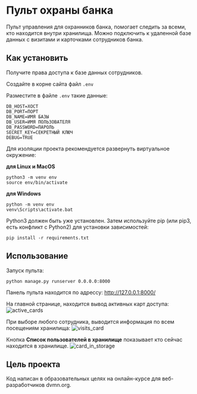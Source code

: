 # Пульт охраны банка

Пульт управления для охранников банка, помогает следить за всеми, кто находится внутри хранилища. Можно подключить к удаленной базе данных с визитами и карточками сотрудников банка.


## Как установить

Получите права доступа к базе данных сотрудников.

Создайте в корне сайта файл ``.env``

Разместите в файле ``.env`` такие данные:

```
DB_HOST=ХОСТ
DB_PORT=ПОРТ
DB_NAME=ИМЯ БАЗЫ
DB_USER=ИМЯ ПОЛЬЗОВАТЕЛЯ
DB_PASSWORD=ПАРОЛЬ
SECRET_KEY=СЕКРЕТНЫЙ КЛЮЧ
DEBUG=TRUE
```

Для изоляции проекта рекомендуется развернуть виртуальное окружение:
  
**для Linux и MacOS**

```
python3 -m venv env
source env/bin/activate
```

**для Windows**

```
python -m venv env
venv\Scripts\activate.bat
```

Python3 должен быть уже установлен. Затем используйте pip (или pip3, есть конфликт с Python2) для установки зависимостей:

```
pip install -r requirements.txt
```


## Использование

Запуск пульта:
```
python manage.py runserver 0.0.0.0:8000
```

Панель пульта находится по адрессу: http://127.0.0.1:8000/

На главной странице, находится вывод активных карт доступа:
![active_cards](https://github.com/viktorshish/django-orm-watching-storage/assets/108957333/0a499a3a-ab19-42a5-99cb-0a1f9562d43d)

При выборе любого сотрудника, выводится информация по всем посещениям хранилища:
![visits_card](https://github.com/viktorshish/django-orm-watching-storage/assets/108957333/92f66788-ae33-40aa-8a36-437dd49c2451)

Кнопка **Список пользователей в хранилище** показывает кто сейчас находится в хранилище.
![card_in_storage](https://github.com/viktorshish/django-orm-watching-storage/assets/108957333/ccef657f-68d1-45d1-b832-653568880c22)


## Цель проекта

Код написан в образовательных целях на онлайн-курсе для веб-разработчиков dvmn.org.

